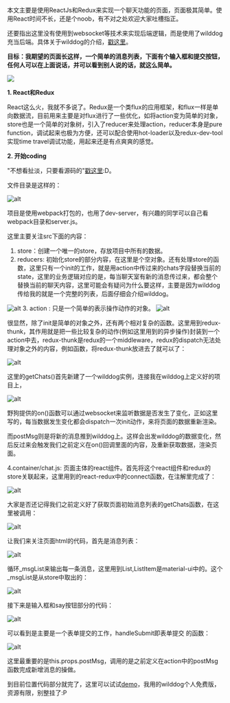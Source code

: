 本文主要是使用ReactJs和Redux来实现一个聊天功能的页面，页面极其简单。使用React时间不长，还是个noob，有不对之处欢迎大家吐槽指正。

还要指出这里没有使用到websocket等技术来实现后端逻辑，而是使用了wilddog充当后端。具体关于wilddog的介绍，[戳这里](https://www.wilddog.com/)。

**目标：我期望的页面长这样，一个简单的消息列表，下面有个输入框和提交按钮，任何人可以在上面说话，并可以看到别人说的话，就这么简单。**

![](http://sugarball.me/content/images/2016/03/D0C10F48-8677-4281-94C5-FE7BFE993452.png)

**1. React和Redux**

React这么火，我就不多说了。Redux是一个类flux的应用框架，和flux一样是单向数据流，目前用来主要是对flux进行了一些优化，如将action变为简单的对象，store也是一个简单的对象树，引入了reducer来处理action，reducer本身是pure function，调试起来也极为方便，还可以配合使用hot-loader以及redux-dev-tool实现time travel调试功能，用起来还是有点爽爽的感觉。

**2. 开始coding**

"不想看扯淡，只要看源码的"[戳这里](https://github.com/Sugarball/sugarball.github.io/tree/master/sugarball-chat):D。

文件目录是这样的：

![alt](http://sugarball.me/content/images/2016/03/470D2793-39B9-4E79-922E-8DDA71806575.png)

项目是使用webpack打包的，也用了dev-server，有兴趣的同学可以自己看webpack目录和server.js。

这里主要关注src下面的内容：

1. store：创建一个唯一的store，存放项目中所有的数据。
2. reducers: 初始化store的部分内容，在这里是个空对象。还有处理store的函数，这里只有一个init的工作，就是用action中传过来的chats字段替换当前的state，这里的业务逻辑对应的是，每当聊天室有新的消息传过来，都会整个替换当前的聊天内容，这里可能会有疑问为什么要这样，主要是因为wilddog传给我的就是一个完整的列表，后面仔细会介绍wilddog。

  ![alt](http://sugarball.me/content/images/2016/03/A0824036-A58B-4F5B-A7FF-9CA2B54AF04A.png)
3. action : 只是一个简单的表示操作动作的对象。
  ![alt](http://sugarball.me/content/images/2016/03/841086AF-B725-4DEF-A489-292FD603BE8F.png)
  
很显然，除了init是简单的对象之外，还有两个相对复杂的函数。这里用到redux-thunk，其作用就是把一些比较复杂的动作(例如这里用到的异步操作)封装到一个action中去，redux-thunk是redux的一个middleware，redux的dispatch无法处理对象之外的内容，例如函数，将redux-thunk放进去了就可以了：

![alt](http://sugarball.me/content/images/2016/03/0511D19A-333E-4976-879A-0A5917A6FEA4.png)

 这里的getChats()首先新建了一个wilddog实例，连接我在wilddog上定义好的项目上，
 
 ![alt](http://sugarball.me/content/images/2016/03/27E1ACBF-FB43-4BFF-BB7B-964B7B8AC76E.png)

 野狗提供的on()函数可以通过websocket来监听数据是否发生了变化，正如这里写的，每当数据发生变化都会dispatch一次init动作，来将页面的数据重新渲染。

 而postMsg则是将新的消息推到wilddog上。这样会出发wilddog的数据变化，然后反过来会触发我们之前定义在on()回调里面的内容，及重新获取数据，渲染页面。


4.container/chat.js: 页面主体的react组件。首先将这个react组件和redux的store关联起来，这里用到的react-redux中的connect函数，在注解里完成了：

 ![alt](http://sugarball.me/content/images/2016/03/A1441E06-C263-47B6-BB8E-B41409F0A0D1.png)

 大家是否还记得我们之前定义好了获取页面初始消息列表的getChats函数，在这里被调用：
 
 ![alt](http://sugarball.me/content/images/2016/03/EBE97EEA-B1B4-4B12-825E-A868B459D9AA.png)

 让我们来关注页面html的代码，首先是消息列表：
 
 ![alt](http://sugarball.me/content/images/2016/03/187C076D-2A87-4C03-AAE0-C728C409A903.png)

 循环_msgList来输出每一条消息，这里用到List,ListItem是material-ui中的。这个_msgList是从store中取出的：

 ![alt](http://sugarball.me/content/images/2016/03/020B8881-C538-4FB4-B9F3-B02570F1000C.png)

 接下来是输入框和say按钮部分的代码：

 ![alt](http://sugarball.me/content/images/2016/03/A17E1DD5-63BC-4870-B94B-057FFBCDD99D.png)

 可以看到是主要是一个表单提交的工作，handleSubmit即表单提交
 的函数：

 ![alt](http://sugarball.me/content/images/2016/03/6E9E9BDA-7EB1-4A76-855F-0D5E2DC5A217.png)
 
 这里最重要的是this.props.postMsg，调用的是之前定义在action中的postMsg函数完成新增消息的操做。

到目前位置代码部分就完了，这里可以试试[demo](http://sugarball.github.io/sugarball-chat/#/chat)，我用的wilddog个人免费版，资源有限，别整挂了:P






